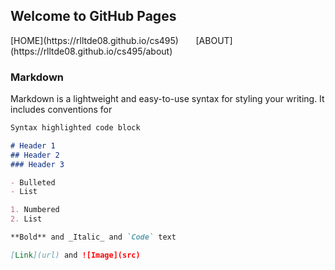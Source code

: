 ## Welcome to GitHub Pages
<div>
[HOME](https://rlltde08.github.io/cs495)
&nbsp &nbsp &nbsp
[ABOUT](https://rlltde08.github.io/cs495/about)
<div>

### Markdown

Markdown is a lightweight and easy-to-use syntax for styling your writing. It includes conventions for

```markdown
Syntax highlighted code block

# Header 1
## Header 2
### Header 3

- Bulleted
- List

1. Numbered
2. List

**Bold** and _Italic_ and `Code` text

[Link](url) and ![Image](src)
```
